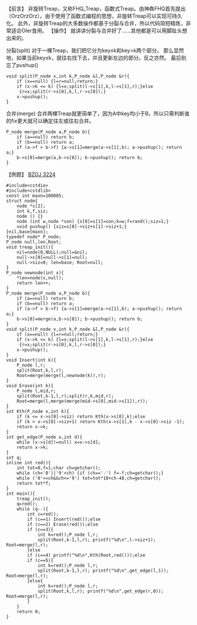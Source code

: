 【前言】
非旋转Treap，又称FHQ_Treap，函数式Treap。由神犇FHQ首先提出（OrzOrzOrz）。由于使用了函数式编程的思想，非旋转Treap可以实现可持久化。
此外，非旋转Treap的大多数操作都基于分裂与合并，所以代码简短精炼，非常适合OIer食用。
【操作】
就讲讲分裂与合并好了……其他都是可以用脚趾头想出来的。

分裂(split)
对于一棵Treap，我们把它分为key≤k和key>k两个部分。
那么显然地，如果当前key≤k，就往右找下去，并且更新左边的部分。反之亦然。
最后别忘了pushup()

```
void split(P_node x,int k,P_node &l,P_node &r){
	if (x==null) {l=r=null;return;}
	if (x->k <= k) {l=x;split(l->s[1],k,l->s[1],r);}else
	 {r=x;split(r->s[0],k,l,r->s[0]);}
	x->pushup();
}

```


合并(merge)
合并两棵Treap就更简单了，因为A中key均小于B，所以只需判断谁的fix更大就可以确定往左或往右合并。
```
P_node merge(P_node a,P_node b){
	if (a==null) return b;
	if (b==null) return a;
	if (a->f > b->f) {a->s[1]=merge(a->s[1],b); a->pushup(); return a;}
	b->s[0]=merge(a,b->s[0]); b->pushup(); return b;
}

```

【例题】
[BZOJ 3224](http://blog.csdn.net/linkfqy/article/details/70232070)

```
#include<cstdio>
#include<cstdlib>
const int maxn=100005;
struct node{
	node *s[2];
	int k,f,siz;
	node () {}
	node (int w,node *son) {s[0]=s[1]=son;k=w;f=rand();siz=1;}
	void pushup() {siz=s[0]->siz+s[1]->siz+1;}
}nil,base[maxn];
typedef node* P_node;
P_node null,len,Root;
void treap_init(){
	nil=node(0,NULL);null=&nil;
	null->s[0]=null->s[1]=null;
	null->siz=0; len=base; Root=null;
}
P_node newnode(int x){
	*len=node(x,null);
	return len++;
}
P_node merge(P_node a,P_node b){
	if (a==null) return b;
	if (b==null) return a;
	if (a->f > b->f) {a->s[1]=merge(a->s[1],b); a->pushup(); return a;}
	b->s[0]=merge(a,b->s[0]); b->pushup(); return b;
}
void split(P_node x,int k,P_node &l,P_node &r){
	if (x==null) {l=r=null;return;}
	if (x->k <= k) {l=x;split(l->s[1],k,l->s[1],r);}else
	 {r=x;split(r->s[0],k,l,r->s[0]);}
	x->pushup();
}
void Insert(int k){
	P_node l,r;
	split(Root,k,l,r);
	Root=merge(merge(l,newnode(k)),r);
}
void Erase(int k){
	P_node l,mid,r;
	split(Root,k-1,l,r);split(r,k,mid,r);
	Root=merge(l,merge(merge(mid->s[0],mid->s[1]),r));
}
int Kth(P_node x,int k){
	if (k <= x->s[0]->siz) return Kth(x->s[0],k);else
	if (k > x->s[0]->siz+1) return Kth(x->s[1],k - x->s[0]->siz -1);
	return x->k;
}
int get_edge(P_node x,int d){
	while (x->s[d]!=null) x=x->s[d];
	return x->k;
}
int q;
inline int red(){
	int tot=0,f=1;char ch=getchar();
	while (ch<'0'||'9'<ch) {if (ch=='-') f=-f;ch=getchar();}
	while ('0'<=ch&&ch<='9') tot=tot*10+ch-48,ch=getchar();
	return tot*f;
}
int main(){
	treap_init();
	q=red();
	while (q--){
		int c=red();
		if (c==1) Insert(red());else
		if (c==2) Erase(red());else
		if (c==3){
			int k=red();P_node l,r;
			split(Root,k-1,l,r); printf("%d\n",l->siz+1); Root=merge(l,r);
		}else
		if (c==4) printf("%d\n",Kth(Root,red()));else
		if (c==5){
			int k=red();P_node l,r;
			split(Root,k-1,l,r); printf("%d\n",get_edge(l,1)); Root=merge(l,r);
		}else{
			int k=red();P_node l,r;
			split(Root,k,l,r); printf("%d\n",get_edge(r,0)); Root=merge(l,r);
		}
	}
	return 0;
}

```